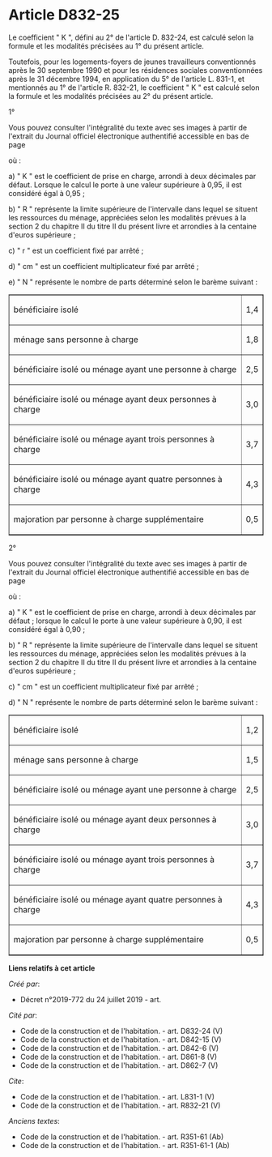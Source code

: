 # Article D832-25

Le coefficient " K ", défini au 2° de l'article D. 832-24, est calculé selon la formule et les modalités précisées au 1° du
présent article. 

Toutefois, pour les logements-foyers de jeunes travailleurs conventionnés après le 30 septembre 1990 et pour les résidences
sociales conventionnées après le 31 décembre 1994, en application du 5° de l'article L. 831-1, et mentionnés au 1° de
l'article R. 832-21, le coefficient " K " est calculé selon la formule et les modalités précisées au 2° du présent article. 

1° 

Vous pouvez consulter l'intégralité du texte avec ses images à partir de l'extrait du Journal officiel électronique
authentifié accessible en bas de page 

où : 

a) " K " est le coefficient de prise en charge, arrondi à deux décimales par défaut. Lorsque le calcul le porte à une valeur
supérieure à 0,95, il est considéré égal à 0,95 ; 

b) " R " représente la limite supérieure de l'intervalle dans lequel se situent les ressources du ménage, appréciées selon
les modalités prévues à la section 2 du chapitre II du titre II du présent livre et arrondies à la centaine d'euros
supérieure ; 

c) " r " est un coefficient fixé par arrêté ; 

d) " cm " est un coefficient multiplicateur fixé par arrêté ; 

e) " N " représente le nombre de parts déterminé selon le barème suivant : 

<table border="1">
      <tbody><tr>
        <td align="left" valign="bottom">

bénéficiaire isolé </td>
        <td valign="middle" align="center">

1,4 </td>
      </tr>
      <tr>
        <td align="left">

ménage sans personne à charge </td>
        <td align="center">

1,8 </td>
      </tr>
      <tr>
        <td align="left">

bénéficiaire isolé ou ménage ayant une personne à charge </td>
        <td align="center">

2,5 </td>
      </tr>
      <tr>
        <td align="left">

bénéficiaire isolé ou ménage ayant deux personnes à charge </td>
        <td align="center">

3,0 </td>
      </tr>
      <tr>
        <td align="left">

bénéficiaire isolé ou ménage ayant trois personnes à charge </td>
        <td align="center">

3,7 </td>
      </tr>
      <tr>
        <td align="left">

bénéficiaire isolé ou ménage ayant quatre personnes à charge </td>
        <td align="center">

4,3 </td>
      </tr>
      <tr>
        <td align="left">

majoration par personne à charge supplémentaire </td>
        <td align="center">

0,5 </td>
      </tr>
    </tbody></table>

2° 

Vous pouvez consulter l'intégralité du texte avec ses images à partir de l'extrait du Journal officiel électronique
authentifié accessible en bas de page 

où : 

a) " K " est le coefficient de prise en charge, arrondi à deux décimales par défaut ; lorsque le calcul le porte à une valeur
supérieure à 0,90, il est considéré égal à 0,90 ; 

b) " R " représente la limite supérieure de l'intervalle dans lequel se situent les ressources du ménage, appréciées selon
les modalités prévues à la section 2 du chapitre II du titre II du présent livre et arrondies à la centaine d'euros
supérieure ; 

c) " cm " est un coefficient multiplicateur fixé par arrêté ; 

d) " N " représente le nombre de parts déterminé selon le barème suivant : 

<table border="1">
      <tbody><tr>
        <td valign="bottom" align="left">

bénéficiaire isolé </td>
        <td align="center" valign="middle">

1,2 </td>
      </tr>
      <tr>
        <td align="left">

ménage sans personne à charge </td>
        <td align="center">

1,5 </td>
      </tr>
      <tr>
        <td align="left">

bénéficiaire isolé ou ménage ayant une personne à charge </td>
        <td align="center">

2,5 </td>
      </tr>
      <tr>
        <td align="left">

bénéficiaire isolé ou ménage ayant deux personnes à charge </td>
        <td align="center">

3,0 </td>
      </tr>
      <tr>
        <td align="left">

bénéficiaire isolé ou ménage ayant trois personnes à charge </td>
        <td align="center">

3,7 </td>
      </tr>
      <tr>
        <td align="left">

bénéficiaire isolé ou ménage ayant quatre personnes à charge </td>
        <td align="center">

4,3 </td>
      </tr>
      <tr>
        <td align="left">

majoration par personne à charge supplémentaire </td>
        <td align="center">

0,5</td>
      </tr>
    </tbody></table>

**Liens relatifs à cet article**

_Créé par_:

  - Décret n°2019-772 du 24 juillet 2019 - art.

_Cité par_:

  - Code de la construction et de l'habitation. - art. D832-24 (V)
  - Code de la construction et de l'habitation. - art. D842-15 (V)
  - Code de la construction et de l'habitation. - art. D842-6 (V)
  - Code de la construction et de l'habitation. - art. D861-8 (V)
  - Code de la construction et de l'habitation. - art. D862-7 (V)

_Cite_:

  - Code de la construction et de l'habitation. - art. L831-1 (V)
  - Code de la construction et de l'habitation. - art. R832-21 (V)

_Anciens textes_:

  - Code de la construction et de l'habitation. - art. R351-61 (Ab)
  - Code de la construction et de l'habitation. - art. R351-61-1 (Ab)
